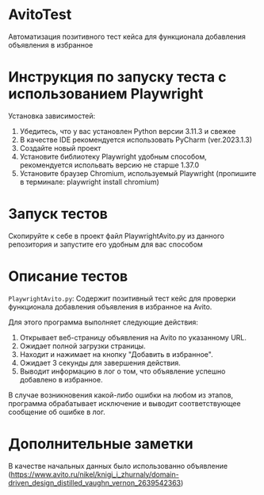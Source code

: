 # AvitoTest
Автоматизация позитивного тест кейса для функционала добавления объявления в избранное

# Инструкция по запуску теста с использованием Playwright
Установка зависимостей:
1) Убедитесь, что у вас установлен Python версии 3.11.3 и свежее
2) В качестве IDE рекомендуется использовать PyCharm (ver.2023.1.3)
3) Создайте новый проект
4) Установите библиотеку Playwright удобным способом, рекомендуется испольвать версию не старше 1.37.0
5) Установите браузер Chromium, используемый Playwright (пропишите в терминале: playwright install chromium)

# Запуск тестов
Скопируйте к себе в проект файл PlaywrightAvito.py из данного репозитория и запустите его удобным для вас способом

# Описание тестов
`PlaywrightAvito.py`: Содержит позитивный тест кейс для проверки функционала добавления объявления в избранное на Avito.

Для этого программа выполняет следующие действия:
1) Открывает веб-страницу объявления на Avito по указанному URL.
2) Ожидает полной загрузки страницы.
3) Находит и нажимает на кнопку "Добавить в избранное".
4) Ожидает 3 секунды для завершения действия.
5) Выводит информацию в лог о том, что объявление успешно добавлено в избранное.

В случае возникновения какой-либо ошибки на любом из этапов, программа обрабатывает исключение и выводит соответствующее сообщение об ошибке в лог.

# Дополнительные заметки
В качестве начальных данных было использованно объявление (https://www.avito.ru/nikel/knigi_i_zhurnaly/domain-driven_design_distilled_vaughn_vernon_2639542363)
